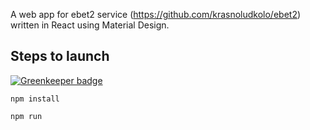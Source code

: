 A web app for ebet2 service (https://github.com/krasnoludkolo/ebet2) written in React using Material Design.

## Steps to launch

[![Greenkeeper badge](https://badges.greenkeeper.io/TangerEye/ebet2-web.svg)](https://greenkeeper.io/)

`npm install`

`npm run`

